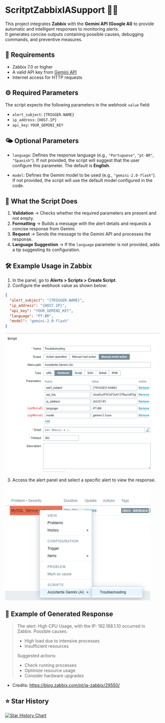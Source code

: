 # ScritptZabbixIASupport 🚨🤖

This project integrates **Zabbix** with the **Gemini API (Google AI)** to provide automatic and intelligent responses to monitoring alerts.  
It generates concise outputs containing possible causes, debugging commands, and preventive measures.

## 📌 Requirements

* Zabbix 7.0 or higher
* A valid API key from [Gemini API](https://aistudio.google.com/app/apikey)
* Internet access for HTTP requests

## ⚙️ Required Parameters

The script expects the following parameters in the webhook `value` field:

* `alert_subject`: `{TRIGGER.NAME}`
* `ip_address`: `{HOST.IP}`
* `api_key`: `YOUR_GEMINI_KEY`

## 🌤️ Optional Parameters

* `language`: Defines the response language (e.g., `"Portuguese"`, `"pt-BR"`, `"Spanish"`).
  If not provided, the script will suggest that the user configure this parameter. The default is **English**.

* `model`: Defines the Gemini model to be used (e.g., `"gemini-2.0-flash"`).
  If not provided, the script will use the default model configured in the code.

## 🧠 What the Script Does

1. **Validation** → Checks whether the required parameters are present and not empty.
2. **Formatting** → Builds a message with the alert details and requests a concise response from Gemini.
3. **Request** → Sends the message to the Gemini API and processes the response.
4. **Language Suggestion** → If the `language` parameter is not provided, adds a tip suggesting its configuration.

## 🛠️ Example Usage in Zabbix

1. In the panel, go to **Alerts > Scripts > Create Script**.
2. Configure the webhook value as shown below:

```json
{
  "alert_subject": "{TRIGGER.NAME}",
  "ip_address": "{HOST.IP}",
  "api_key": "YOUR_GEMINI_KEY",
  "language": "PT-BR",
  "model": "gemini-2.0-flash"
}
```

![Alert Example](images/new_script_ia.png)

3. Access the alert panel and select a specific alert to view the response.

![Access Example](images/access_ia_by_dash.png)

## 📝 Example of Generated Response

> The alert: High CPU Usage, with the IP: 192.168.1.10 occurred in Zabbix.
> Possible causes:
> * High load due to intensive processes
> * Insufficient resources
>
> Suggested actions:
> * Check running processes
> * Optimize resource usage
> * Consider hardware upgrades

* Credits: https://blog.zabbix.com/pt/ia-zabbix/29550/

## ⭐ Star History

<a href="https://www.star-history.com/#rodrigoprazim/ScritptZabbixIASupport&Date">
 <picture>
   <source media="(prefers-color-scheme: dark)" srcset="https://api.star-history.com/svg?repos=rodrigoprazim/ScritptZabbixIASupport&type=Date&theme=dark" />
   <source media="(prefers-color-scheme: light)" srcset="https://api.star-history.com/svg?repos=rodrigoprazim/ScritptZabbixIASupport&type=Date" />
   <img alt="Star History Chart" src="https://api.star-history.com/svg?repos=rodrigoprazim/ScritptZabbixIASupport&type=Date" />
 </picture>
</a>
